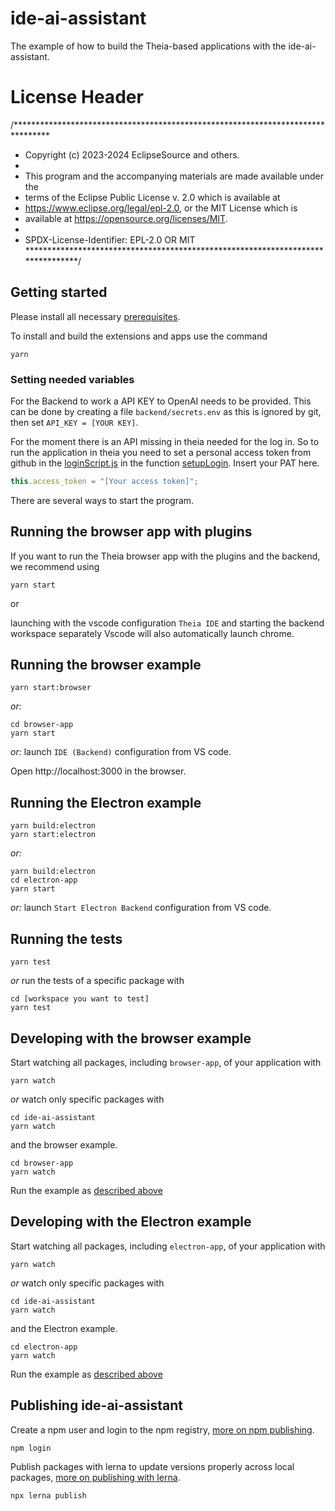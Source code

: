 # ide-ai-assistant
The example of how to build the Theia-based applications with the ide-ai-assistant.
# License Header
/********************************************************************************
 * Copyright (c) 2023-2024 EclipseSource and others.
 *
 * This program and the accompanying materials are made available under the
 * terms of the Eclipse Public License v. 2.0 which is available at
 * https://www.eclipse.org/legal/epl-2.0, or the MIT License which is
 * available at https://opensource.org/licenses/MIT.
 *
 * SPDX-License-Identifier: EPL-2.0 OR MIT
 ********************************************************************************/

## Getting started

Please install all necessary [prerequisites](https://github.com/eclipse-theia/theia/blob/master/doc/Developing.md#prerequisites).

To install and build the extensions and apps use the command 

    yarn

### Setting needed variables

For the Backend to work a API KEY to OpenAI needs to be provided.
This can be done by creating a file `backend/secrets.env` as this is ignored by git, then set `API_KEY = [YOUR KEY]`.

For the moment there is an API missing in theia needed for the log in. 
So to run the application in theia you need to set a personal access token from github in the [loginScript.js](./extensions/ai-assistant-vsc/src/resources/loginScript.js) in the function [setupLogin](https://github.com/eclipsesource/ide-ai-assistant/blob/83539ba60f2aa967bb6aeecbf8738faaf634af9f/extensions/ai-assistant-vsc/src/resources/loginScript.js#L23). Insert your PAT here.

```ts
this.access_token = "[Your access token]";
```
There are several ways to start the program. 

## Running the browser app with plugins
If you want to run the Theia browser app with the plugins and the backend, we recommend using 

    yarn start 

or 
    
launching with the vscode configuration `Theia IDE` and starting the backend workspace separately
Vscode will also automatically launch chrome.

## Running the browser example

    yarn start:browser

*or:*

    cd browser-app
    yarn start

*or:* launch `IDE (Backend)` configuration from VS code.

Open http://localhost:3000 in the browser.

## Running the Electron example

    yarn build:electron
    yarn start:electron

*or:*

    yarn build:electron
    cd electron-app
    yarn start

*or:* launch `Start Electron Backend` configuration from VS code.


## Running the tests

    yarn test

*or* run the tests of a specific package with

    cd [workspace you want to test]
    yarn test


## Developing with the browser example

Start watching all packages, including `browser-app`, of your application with

    yarn watch

*or* watch only specific packages with

    cd ide-ai-assistant
    yarn watch

and the browser example.

    cd browser-app
    yarn watch

Run the example as [described above](#Running-the-browser-example)
## Developing with the Electron example

Start watching all packages, including `electron-app`, of your application with

    yarn watch

*or* watch only specific packages with

    cd ide-ai-assistant
    yarn watch

and the Electron example.

    cd electron-app
    yarn watch

Run the example as [described above](#Running-the-Electron-example)

## Publishing ide-ai-assistant

Create a npm user and login to the npm registry, [more on npm publishing](https://docs.npmjs.com/getting-started/publishing-npm-packages).

    npm login

Publish packages with lerna to update versions properly across local packages, [more on publishing with lerna](https://github.com/lerna/lerna#publish).

    npx lerna publish
